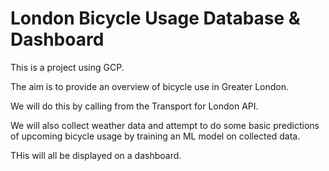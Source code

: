 # London Bicycle Usage Database & Dashboard

This is a project using GCP. 

The aim is to provide an overview of bicycle use in Greater London.

We will do this by calling from the Transport for London API.

We will also collect weather data and attempt to do some basic predictions of upcoming bicycle usage by training an ML model on collected data.

THis will all be displayed on a dashboard.
